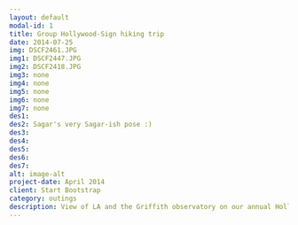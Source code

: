 ```yaml
---
layout: default
modal-id: 1
title: Group Hollywood-Sign hiking trip
date: 2014-07-25
img: DSCF2461.JPG
img1: DSCF2447.JPG
img2: DSCF2418.JPG
img3: none
img4: none
img5: none
img6: none
img7: none
des1:
des2: Sagar's very Sagar-ish pose :) 
des3:
des4:
des5:
des6:
des7:
alt: image-alt
project-date: April 2014
client: Start Bootstrap
category: outings
description: View of LA and the Griffith observatory on our annual Hollywood-Sign hike.
---
```



